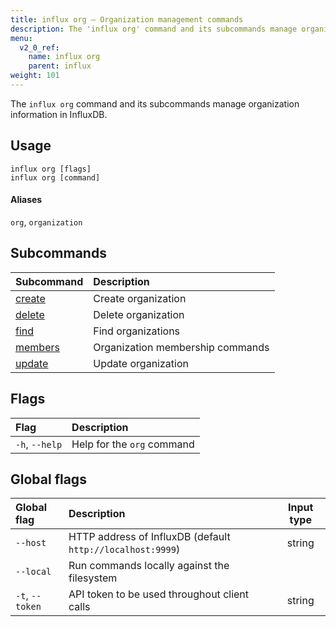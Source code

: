 ```yaml
---
title: influx org – Organization management commands
description: The 'influx org' command and its subcommands manage organization information in InfluxDB.
menu:
  v2_0_ref:
    name: influx org
    parent: influx
weight: 101
---
```


The `influx org` command and its subcommands manage organization information in InfluxDB.

## Usage
```
influx org [flags]
influx org [command]
```

#### Aliases
`org`, `organization`

## Subcommands
| Subcommand                                        | Description                      |
|:----------                                        |:-----------                      |
| [create](/v2.0/reference/cli/influx/org/create)   | Create organization              |
| [delete](/v2.0/reference/cli/influx/org/delete)   | Delete organization              |
| [find](/v2.0/reference/cli/influx/org/find)       | Find organizations               |
| [members](/v2.0/reference/cli/influx/org/members) | Organization membership commands |
| [update](/v2.0/reference/cli/influx/org/update)   | Update organization              |

## Flags
| Flag           | Description                |
|:----           |:-----------                |
| `-h`, `--help` | Help for the `org` command |

## Global flags
| Global flag     | Description                                                | Input type |
|:-----------     |:-----------                                                |:----------:|
| `--host`        | HTTP address of InfluxDB (default `http://localhost:9999`) | string     |
| `--local`       | Run commands locally against the filesystem                |            |
| `-t`, `--token` | API token to be used throughout client calls               | string     |
